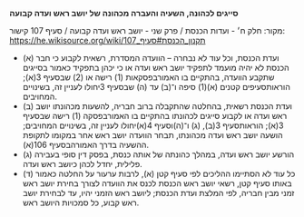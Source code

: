 **סייגים לכהונה, השעיה והעברה מכהונה של יושב ראש ועדה קבועה**

מקור: חלק ח׳ - ועדות הכנסת / פרק שני - יושב ראש ועדה קבועה / סעיף 107
קישור: https://he.wikisource.org/wiki/תקנון_הכנסת#סעיף_107

 * (א) ועדת הכנסת, וכל עוד לא נבחרה – הוועדה המסדרת, רשאית לקבוע כי חבר הכנסת לא יהיה מועמד לתפקיד יושב ראש ועדה או כי יכהן בתפקיד כאמור בסייגים שתקבע הוועדה, בהתקיים בו האמורבפסקאות (1) רישה או (2) שבסעיף 3(א); הוראותסעיפים קטנים (א)(1) סיפה ו־(ב) עד (ה) שבסעיף 3יחולו לעניין זה, בשינויים המחויבים.
 * (ב) ועדת הכנסת רשאית, בהחלטה שהתקבלה ברוב חבריה, להשעות מכהונתו יושב ראש ועדה או לקבוע סייגים לכהונתו בהתקיים בו האמורבפסקה (1) רישה שבסעיף 3(א); הוראותסעיף 3(ב), (ג) ו־(ה)וסעיף 4(א)יחולו לעניין זה, בשינויים המחויבים; הושעה יושב ראש ועדה מכהונתו, תבחר הוועדה יושב ראש אחר במקומו לתקופת ההשעיה בדרך האמורהבסעיף 106(א).
 * (ג) הורשע יושב ראש ועדה, במהלך כהונתה של אותה כנסת, בפסק דין סופי בעבירה פלילית, יחדל לכהן כיושב ראש ועדה.
 * (ד) כל עוד לא הסתיימו ההליכים לפי סעיף קטן (א), לרבות ערעור על החלטה כאמור באותו סעיף קטן, רשאי יושב ראש הכנסת לכנס את הוועדה לצורך בחירת יושב ראש זמני מבין חבריה, לפי המלצת ועדת הכנסת; ליושב ראש הזמני יהיו, עד לבחירת יושב ראש קבוע, כל סמכויות היושב ראש.